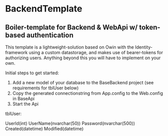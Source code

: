 # BackendTemplate
Boiler-template for Backend & WebApi w/ token-based authentication
------------------------------------------------------------------

This template is a lightweight-solution based on Owin with the Identity-framework using a custom datastorage, and makes use of bearer-tokens for authorizing users. Anything beyond this you will have to implement on your own.

Initial steps to get started:

1. Add a new model of your database to the BaseBackend project (see requirements for tblUser below)
2. Copy the generated connectionstring from App.config to the Web.config in BaseApi
3. Start the Api

tblUser:

  UserId(int)
  UserName(nvarchar(50))
  Password(nvarchar(500))
  Created(datetime)
  Modified(datetime)
